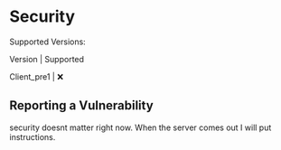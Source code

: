 # Security

Supported Versions:

Version | Supported       

Client_pre1 | :x:


## Reporting a Vulnerability

security doesnt matter right now. When the server comes out I will put instructions.
